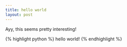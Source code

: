 ```yaml
---
title: hello world
layout: post
---
```

Ayy, this seems pretty interesting!

{% highlight python %}
hello world!
{% endhighlight %}